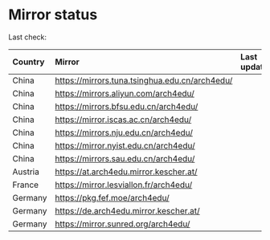 <script src="./time.js"></script>
# Mirror status
Last check: <script type="text/javascript">localize(1698160775.4085298);</script>

|Country|Mirror|Last update|
|:------|:-----|:----------|
|China|https://mirrors.tuna.tsinghua.edu.cn/arch4edu/|<script type="text/javascript">localize(1698129123);</script>|
|China|https://mirrors.aliyun.com/arch4edu/|<script type="text/javascript">localize(1698129123);</script>|
|China|https://mirrors.bfsu.edu.cn/arch4edu/|<script type="text/javascript">localize(1698129123);</script>|
|China|https://mirror.iscas.ac.cn/arch4edu/|<script type="text/javascript">localize(1698129123);</script>|
|China|https://mirrors.nju.edu.cn/arch4edu/|<script type="text/javascript">localize(1698086042);</script>|
|China|https://mirror.nyist.edu.cn/arch4edu/|<script type="text/javascript">localize(1698129123);</script>|
|China|https://mirrors.sau.edu.cn/arch4edu/|<script type="text/javascript">localize(1698129123);</script>|
|Austria|https://at.arch4edu.mirror.kescher.at/|<script type="text/javascript">localize(1698129123);</script>|
|France|https://mirror.lesviallon.fr/arch4edu/|<script type="text/javascript">localize(1698129123);</script>|
|Germany|https://pkg.fef.moe/arch4edu/|<script type="text/javascript">localize(1698129123);</script>|
|Germany|https://de.arch4edu.mirror.kescher.at/|<script type="text/javascript">localize(1698129123);</script>|
|Germany|https://mirror.sunred.org/arch4edu/|<script type="text/javascript">localize(1698129123);</script>|

<script src="./tablefilter/tablefilter.js"></script>
<script src="./table.js"></script>